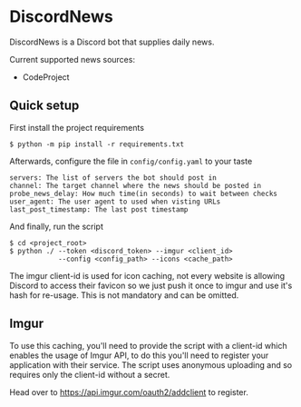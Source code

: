 # DiscordNews
DiscordNews is a Discord bot that supplies daily news.

Current supported news sources:
* CodeProject

## Quick setup
First install the project requirements
```shell
$ python -m pip install -r requirements.txt
```
Afterwards, configure the file in `config/config.yaml` to your taste
```plaintext
servers: The list of servers the bot should post in
channel: The target channel where the news should be posted in
probe_news_delay: How much time(in seconds) to wait between checks
user_agent: The user agent to used when visting URLs
last_post_timestamp: The last post timestamp
```
And finally, run the script
```shell
$ cd <project_root>
$ python ./ --token <discord_token> --imgur <client_id>
            --config <config_path> --icons <cache_path>
```

The imgur client-id is used for icon caching, not every website is allowing Discord to access their favicon so we just push it once to imgur and use it's hash for re-usage. This is not mandatory and can be omitted.

## Imgur
To use this caching, you'll need to provide the script with a client-id which enables the usage of Imgur API, to do this you'll need to register your application with their service.
The script uses anonymous uploading and so requires only the client-id without a secret.

Head over to https://api.imgur.com/oauth2/addclient to register.